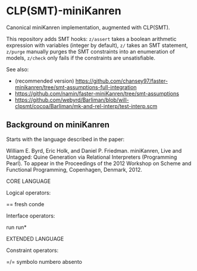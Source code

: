 CLP(SMT)-miniKanren
===================

Canonical miniKanren implementation, augmented with CLP(SMT).

This repository adds SMT hooks: `z/assert` takes a boolean arithmetic expression with variables (integer by default), `z/` takes an SMT statement, `z/purge` manually purges the SMT constraints into an enumeration of models, `z/check` only fails if the constraints are unsatisfiable.

See also:
- (recommended version) https://github.com/chansey97/faster-minikanren/tree/smt-assumptions-full-integration
- https://github.com/namin/faster-miniKanren/tree/smt-assumptions
- https://github.com/webyrd/Barliman/blob/will-clpsmt/cocoa/Barliman/mk-and-rel-interp/test-interp.scm

Background on miniKanren
------------------------

Starts with the language described in the paper:

William E. Byrd, Eric Holk, and Daniel P. Friedman.
miniKanren, Live and Untagged: Quine Generation via Relational Interpreters (Programming Pearl).
To appear in the Proceedings of the 2012 Workshop on Scheme and Functional Programming, Copenhagen, Denmark, 2012.


CORE LANGUAGE

Logical operators:

==
fresh
conde

Interface operators:

run
run*


EXTENDED LANGUAGE

Constraint operators:

=/=
symbolo
numbero
absento
